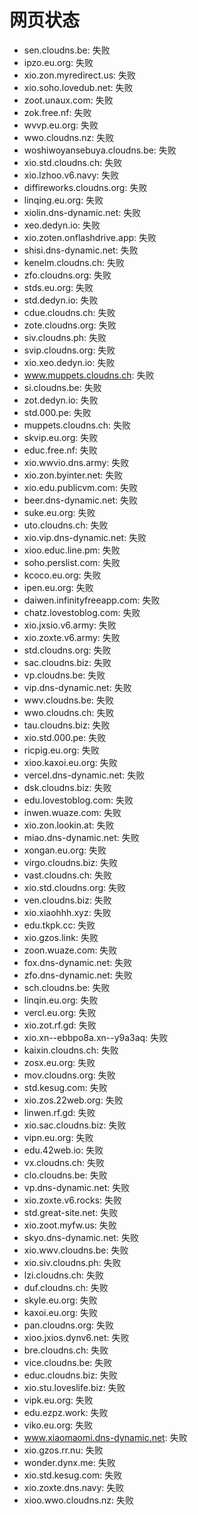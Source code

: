 # 网页状态
- sen.cloudns.be: 失败
- ipzo.eu.org: 失败
- xio.zon.myredirect.us: 失败
- xio.soho.lovedub.net: 失败
- zoot.unaux.com: 失败
- zok.free.nf: 失败
- wvvp.eu.org: 失败
- wwo.cloudns.nz: 失败
- woshiwoyansebuya.cloudns.be: 失败
- xio.std.cloudns.ch: 失败
- xio.lzhoo.v6.navy: 失败
- diffireworks.cloudns.org: 失败
- linqing.eu.org: 失败
- xiolin.dns-dynamic.net: 失败
- xeo.dedyn.io: 失败
- xio.zoten.onflashdrive.app: 失败
- shisi.dns-dynamic.net: 失败
- kenelm.cloudns.ch: 失败
- zfo.cloudns.org: 失败
- stds.eu.org: 失败
- std.dedyn.io: 失败
- cdue.cloudns.ch: 失败
- zote.cloudns.org: 失败
- siv.cloudns.ph: 失败
- svip.cloudns.org: 失败
- xio.xeo.dedyn.io: 失败
- www.muppets.cloudns.ch: 失败
- si.cloudns.be: 失败
- zot.dedyn.io: 失败
- std.000.pe: 失败
- muppets.cloudns.ch: 失败
- skvip.eu.org: 失败
- educ.free.nf: 失败
- xio.wwvio.dns.army: 失败
- xio.zon.byinter.net: 失败
- xio.edu.publicvm.com: 失败
- beer.dns-dynamic.net: 失败
- suke.eu.org: 失败
- uto.cloudns.ch: 失败
- xio.vip.dns-dynamic.net: 失败
- xioo.educ.line.pm: 失败
- soho.perslist.com: 失败
- kcoco.eu.org: 失败
- ipen.eu.org: 失败
- daiwen.infinityfreeapp.com: 失败
- chatz.lovestoblog.com: 失败
- xio.jxsio.v6.army: 失败
- xio.zoxte.v6.army: 失败
- std.cloudns.org: 失败
- sac.cloudns.biz: 失败
- vp.cloudns.be: 失败
- vip.dns-dynamic.net: 失败
- wwv.cloudns.be: 失败
- wwo.cloudns.ch: 失败
- tau.cloudns.biz: 失败
- xio.std.000.pe: 失败
- ricpig.eu.org: 失败
- xioo.kaxoi.eu.org: 失败
- vercel.dns-dynamic.net: 失败
- dsk.cloudns.biz: 失败
- edu.lovestoblog.com: 失败
- inwen.wuaze.com: 失败
- xio.zon.lookin.at: 失败
- miao.dns-dynamic.net: 失败
- xongan.eu.org: 失败
- virgo.cloudns.biz: 失败
- vast.cloudns.ch: 失败
- xio.std.cloudns.org: 失败
- ven.cloudns.biz: 失败
- xio.xiaohhh.xyz: 失败
- edu.tkpk.cc: 失败
- xio.gzos.link: 失败
- zoon.wuaze.com: 失败
- fox.dns-dynamic.net: 失败
- zfo.dns-dynamic.net: 失败
- sch.cloudns.be: 失败
- linqin.eu.org: 失败
- vercl.eu.org: 失败
- xio.zot.rf.gd: 失败
- xio.xn--ebbpo8a.xn--y9a3aq: 失败
- kaixin.cloudns.ch: 失败
- zosx.eu.org: 失败
- mov.cloudns.org: 失败
- std.kesug.com: 失败
- xio.zos.22web.org: 失败
- linwen.rf.gd: 失败
- xio.sac.cloudns.biz: 失败
- vipn.eu.org: 失败
- edu.42web.io: 失败
- vx.cloudns.ch: 失败
- clo.cloudns.be: 失败
- vp.dns-dynamic.net: 失败
- xio.zoxte.v6.rocks: 失败
- std.great-site.net: 失败
- xio.zoot.myfw.us: 失败
- skyo.dns-dynamic.net: 失败
- xio.wwv.cloudns.be: 失败
- xio.siv.cloudns.ph: 失败
- lzi.cloudns.ch: 失败
- duf.cloudns.ch: 失败
- skyle.eu.org: 失败
- kaxoi.eu.org: 失败
- pan.cloudns.org: 失败
- xioo.jxios.dynv6.net: 失败
- bre.cloudns.ch: 失败
- vice.cloudns.be: 失败
- educ.cloudns.biz: 失败
- xio.stu.loveslife.biz: 失败
- vipk.eu.org: 失败
- edu.ezpz.work: 失败
- viko.eu.org: 失败
- www.xiaomaomi.dns-dynamic.net: 失败
- xio.gzos.rr.nu: 失败
- wonder.dynx.me: 失败
- xio.std.kesug.com: 失败
- xio.zoxte.dns.navy: 失败
- xioo.wwo.cloudns.nz: 失败
